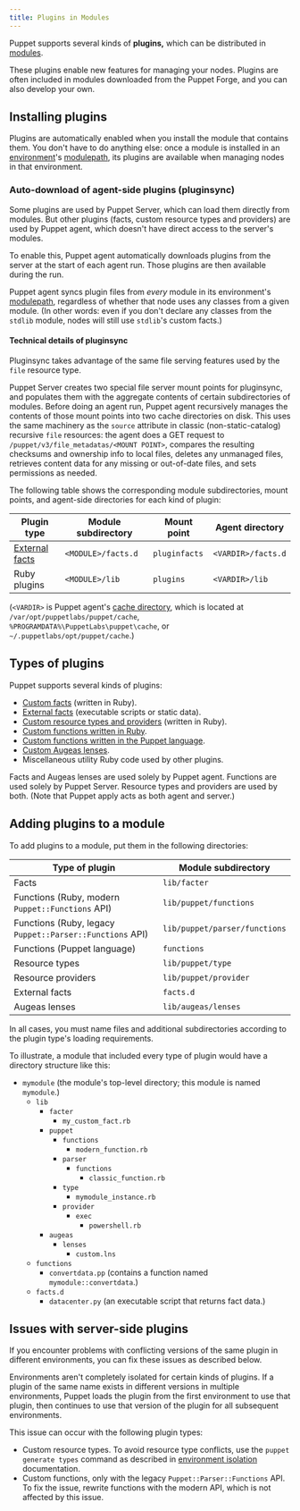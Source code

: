 ```yaml
---
title: Plugins in Modules
---
```


[modules]: ./modules_fundamentals.html
[environment]: ./environments.html
[modulepath]: ./dirs_modulepath.html
[external facts]: {{facter}}/custom_facts.html#external-facts
[vardir]: ./dirs_vardir.html
[custom facts]: {{facter}}/custom_facts.html
[custom resource types and providers]: /guides/custom_types.html
[ruby_functions]: /guides/custom_functions.html
[puppet_functions]: ./lang_write_functions_in_puppet.html
[custom augeas lenses]: https://github.com/hercules-team/augeas/wiki/Create-a-lens-from-bottom-to-top


Puppet supports several kinds of **plugins,** which can be distributed in [modules][].

These plugins enable new features for managing your nodes. Plugins are often included in modules downloaded from the Puppet Forge, and you can also develop your own.

## Installing plugins

Plugins are automatically enabled when you install the module that contains them. You don't have to do anything else: once a module is installed in an [environment][]'s [modulepath][], its plugins are available when managing nodes in that environment.

### Auto-download of agent-side plugins (pluginsync)

Some plugins are used by Puppet Server, which can load them directly from modules. But other plugins (facts, custom resource types and providers) are used by Puppet agent, which doesn't have direct access to the server's modules.

To enable this, Puppet agent automatically downloads plugins from the server at the start of each agent run. Those plugins are then available during the run.

Puppet agent syncs plugin files from _every_ module in its environment's [modulepath][], regardless of whether that node uses any classes from a given module. (In other words: even if you don't declare any classes from the `stdlib` module, nodes will still use `stdlib`'s custom facts.)

#### Technical details of pluginsync

Pluginsync takes advantage of the same file serving features used by the `file` resource type.

Puppet Server creates two special file server mount points for pluginsync, and populates them with the aggregate contents of certain subdirectories of modules. Before doing an agent run, Puppet agent recursively manages the contents of those mount points into two cache directories on disk. This uses the same machinery as the `source` attribute in classic (non-static-catalog) recursive `file` resources: the agent does a GET request to `/puppet/v3/file_metadatas/<MOUNT POINT>`, compares the resulting checksums and ownership info to local files, deletes any unmanaged files, retrieves content data for any missing or out-of-date files, and sets permissions as needed.

The following table shows the corresponding module subdirectories, mount points, and agent-side directories for each kind of plugin:

Plugin type        | Module subdirectory | Mount point   | Agent directory
-------------------|---------------------|---------------|----------------------------------------
[External facts][] | `<MODULE>/facts.d`  | `pluginfacts` | `<VARDIR>/facts.d`
Ruby plugins       | `<MODULE>/lib`      | `plugins`     | `<VARDIR>/lib`

(`<VARDIR>` is Puppet agent's [cache directory][vardir], which is located at `/var/opt/puppetlabs/puppet/cache`, `%PROGRAMDATA%\PuppetLabs\puppet\cache`, or `~/.puppetlabs/opt/puppet/cache`.)


## Types of plugins

Puppet supports several kinds of plugins:

* [Custom facts][] (written in Ruby).
* [External facts][] (executable scripts or static data).
* [Custom resource types and providers][] (written in Ruby).
* [Custom functions written in Ruby][ruby_functions].
* [Custom functions written in the Puppet language][puppet_functions].
* [Custom Augeas lenses][].
* Miscellaneous utility Ruby code used by other plugins.

Facts and Augeas lenses are used solely by Puppet agent. Functions are used solely by Puppet Server. Resource types and providers are used by both. (Note that Puppet apply acts as both agent and server.)

## Adding plugins to a module

To add plugins to a module, put them in the following directories:

Type of plugin                                           | Module subdirectory
---------------------------------------------------------|------------------------------
Facts                                                    | `lib/facter`
Functions (Ruby, modern `Puppet::Functions` API)         | `lib/puppet/functions`
Functions (Ruby, legacy `Puppet::Parser::Functions` API) | `lib/puppet/parser/functions`
Functions (Puppet language)                              | `functions`
Resource types                                           | `lib/puppet/type`
Resource providers                                       | `lib/puppet/provider`
External facts                                           | `facts.d`
Augeas lenses                                            | `lib/augeas/lenses`

In all cases, you must name files and additional subdirectories according to the plugin type's loading requirements.

To illustrate, a module that included every type of plugin would have a directory structure like this:

* `mymodule` (the module's top-level directory; this module is named `mymodule`.)
    * `lib`
        * `facter`
            * `my_custom_fact.rb`
        * `puppet`
            * `functions`
                * `modern_function.rb`
            * `parser`
                * `functions`
                    * `classic_function.rb`
            * `type`
                * `mymodule_instance.rb`
            * `provider`
                * `exec`
                    * `powershell.rb`
        * `augeas`
            * `lenses`
                * `custom.lns`
    * `functions`
        * `convertdata.pp` (contains a function named `mymodule::convertdata`.)
    * `facts.d`
        * `datacenter.py` (an executable script that returns fact data.)


## Issues with server-side plugins

If you encounter problems with conflicting versions of the same plugin in different environments, you can fix these issues as described below.

Environments aren't completely isolated for certain kinds of plugins. If a plugin of the same name exists in different versions in multiple environments, Puppet loads the plugin from the first environment to use that plugin, then continues to use that version of the plugin for all subsequent environments.

This issue can occur with the following plugin types:

* Custom resource types. To avoid resource type conflicts, use the `puppet generate types` command as described in [environment isolation](./environment_isolation.html) documentation.
* Custom functions, only with the legacy `Puppet::Parser::Functions` API. To fix the issue, rewrite functions with the modern API, which is not affected by this issue.


